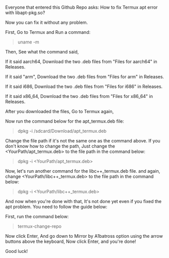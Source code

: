 Everyone that entered this Github Repo asks:
How to fix Termux apt error with libapt-pkg.so?


Now you can fix it without any problem.

First, Go to Termux and Run a command:
> uname -m

Then, See what the command said,

If it said aarch64, Download the two .deb files from "Files for aarch64" in Releases.

If it said "arm", Download the two .deb files from "Files for arm" in Releases.

If it said i686, Download the two .deb files from "Files for i686" in Releases.

If it said x86_64, Download the two .deb files from "Files for x86_64" in Releases.

After you downloaded the files, Go to Termux again,

Now run the command below for the apt_termux.deb file:
> dpkg -i /sdcard/Download/apt_termux.deb

Change the file path if it's not the same one as the command above.
If you don't know how to change the path,
Just change the <YourPath/apt_termux.deb> to the file path in the command below:
> dpkg -i <YourPath/apt_termux.deb>

Now, let's run another command for the libc++_termux.deb file.
and again, change <YourPath/libc++_termux.deb> to the file path in the command below:
> dpkg -i <YourPath/libc++_termux.deb>

And now when you're done with that,
It's not done yet even if you fixed the apt problem.
You need to follow the guide below:

First, run the command below:
> termux-change-repo

Now click Enter,
And go down to Mirror by A1batross option using the arrow buttons above the keyboard,
Now click Enter, and you're done!

Good luck!
